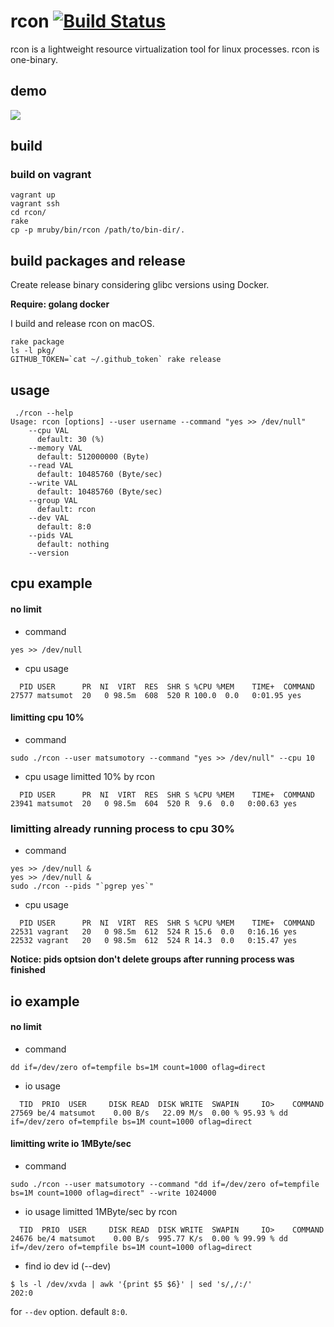 # rcon [![Build Status](https://travis-ci.org/matsumotory/rcon.svg?branch=master)](https://travis-ci.org/matsumotory/rcon)

rcon is a lightweight resource virtualization tool for linux processes. rcon is one-binary.

## demo

![](misc/rcon.gif)

## build

### build on vagrant

```
vagrant up
vagrant ssh
cd rcon/
rake
cp -p mruby/bin/rcon /path/to/bin-dir/.
```

## build packages and release

Create release binary considering glibc versions using Docker.

__Require: golang docker__

I build and release rcon on macOS.

```
rake package
ls -l pkg/
GITHUB_TOKEN=`cat ~/.github_token` rake release
```

## usage
```
 ./rcon --help
Usage: rcon [options] --user username --command "yes >> /dev/null"
    --cpu VAL
      default: 30 (%)
    --memory VAL
      default: 512000000 (Byte)
    --read VAL
      default: 10485760 (Byte/sec)
    --write VAL
      default: 10485760 (Byte/sec)
    --group VAL
      default: rcon
    --dev VAL
      default: 8:0
    --pids VAL
      default: nothing
    --version
```

## cpu example

#### no limit

- command
```
yes >> /dev/null
```

- cpu usage
```
  PID USER      PR  NI  VIRT  RES  SHR S %CPU %MEM    TIME+  COMMAND
27577 matsumot  20   0 98.5m  608  520 R 100.0  0.0   0:01.95 yes 
```

#### limitting cpu 10%

- command
```
sudo ./rcon --user matsumotory --command "yes >> /dev/null" --cpu 10
```

- cpu usage limitted 10% by rcon
```
  PID USER      PR  NI  VIRT  RES  SHR S %CPU %MEM    TIME+  COMMAND
23941 matsumot  20   0 98.5m  604  520 R  9.6  0.0   0:00.63 yes
```

### limitting already running process to cpu 30%

- command
```
yes >> /dev/null &
yes >> /dev/null &
sudo ./rcon --pids "`pgrep yes`"
```

- cpu usage
```
  PID USER      PR  NI  VIRT  RES  SHR S %CPU %MEM    TIME+  COMMAND 
22531 vagrant   20   0 98.5m  612  524 R 15.6  0.0   0:16.16 yes
22532 vagrant   20   0 98.5m  612  524 R 14.3  0.0   0:15.47 yes
```

__Notice: pids optsion don't delete groups after running process was finished__

## io example

#### no limit

- command 
```
dd if=/dev/zero of=tempfile bs=1M count=1000 oflag=direct
```

- io usage
```
  TID  PRIO  USER     DISK READ  DISK WRITE  SWAPIN     IO>    COMMAND
27569 be/4 matsumot    0.00 B/s   22.09 M/s  0.00 % 95.93 % dd if=/dev/zero of=tempfile bs=1M count=1000 oflag=direct
```

#### limitting write io 1MByte/sec

- command
```
sudo ./rcon --user matsumotory --command "dd if=/dev/zero of=tempfile bs=1M count=1000 oflag=direct" --write 1024000
```

- io usage limitted 1MByte/sec by rcon
```
  TID  PRIO  USER     DISK READ  DISK WRITE  SWAPIN     IO>    COMMAND
24676 be/4 matsumot    0.00 B/s  995.77 K/s  0.00 % 99.99 % dd if=/dev/zero of=tempfile bs=1M count=1000 oflag=direct  
```

- find io dev id (--dev)
```
$ ls -l /dev/xvda | awk '{print $5 $6}' | sed 's/,/:/'
202:0
```

for `--dev` option. default `8:0`.
